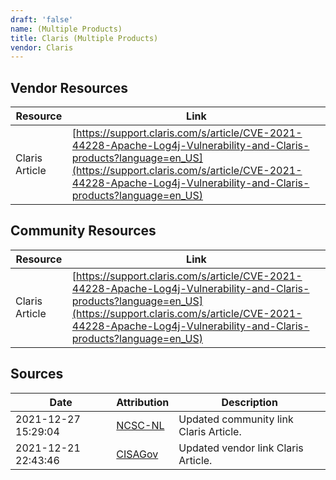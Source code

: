 ```yaml
---
draft: 'false'
name: (Multiple Products)
title: Claris (Multiple Products)
vendor: Claris
---
```


## Vendor Resources
| Resource | Link |
| --- | --- |
| Claris Article | [https://support.claris.com/s/article/CVE-2021-44228-Apache-Log4j-Vulnerability-and-Claris-products?language=en_US](https://support.claris.com/s/article/CVE-2021-44228-Apache-Log4j-Vulnerability-and-Claris-products?language=en_US) |

## Community Resources
| Resource | Link |
| --- | --- |
| Claris Article | [https://support.claris.com/s/article/CVE-2021-44228-Apache-Log4j-Vulnerability-and-Claris-products?language=en_US](https://support.claris.com/s/article/CVE-2021-44228-Apache-Log4j-Vulnerability-and-Claris-products?language=en_US) |


## Sources
| Date | Attribution | Description |
| --- | --- | --- |
| 2021-12-27 15:29:04 | [NCSC-NL](https://github.com/NCSC-NL/log4shell/blob/main/software/README.md) | Updated community link Claris Article.  |
| 2021-12-21 22:43:46 | [CISAGov](https://raw.githubusercontent.com/cisagov/log4j-affected-db/develop/README.md) | Updated vendor link Claris Article.  |
